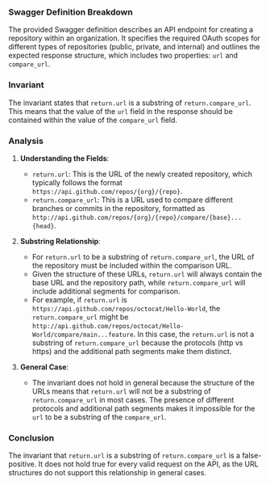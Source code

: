 ### Swagger Definition Breakdown
The provided Swagger definition describes an API endpoint for creating a repository within an organization. It specifies the required OAuth scopes for different types of repositories (public, private, and internal) and outlines the expected response structure, which includes two properties: `url` and `compare_url`.

### Invariant
The invariant states that `return.url` is a substring of `return.compare_url`. This means that the value of the `url` field in the response should be contained within the value of the `compare_url` field.

### Analysis
1. **Understanding the Fields**:
   - `return.url`: This is the URL of the newly created repository, which typically follows the format `https://api.github.com/repos/{org}/{repo}`.
   - `return.compare_url`: This is a URL used to compare different branches or commits in the repository, formatted as `http://api.github.com/repos/{org}/{repo}/compare/{base}...{head}`.

2. **Substring Relationship**:
   - For `return.url` to be a substring of `return.compare_url`, the URL of the repository must be included within the comparison URL.
   - Given the structure of these URLs, `return.url` will always contain the base URL and the repository path, while `return.compare_url` will include additional segments for comparison.
   - For example, if `return.url` is `https://api.github.com/repos/octocat/Hello-World`, the `return.compare_url` might be `http://api.github.com/repos/octocat/Hello-World/compare/main...feature`. In this case, the `return.url` is not a substring of `return.compare_url` because the protocols (http vs https) and the additional path segments make them distinct.

3. **General Case**:
   - The invariant does not hold in general because the structure of the URLs means that `return.url` will not be a substring of `return.compare_url` in most cases. The presence of different protocols and additional path segments makes it impossible for the `url` to be a substring of the `compare_url`.

### Conclusion
The invariant that `return.url` is a substring of `return.compare_url` is a false-positive. It does not hold true for every valid request on the API, as the URL structures do not support this relationship in general cases.
